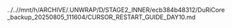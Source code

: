 ../..//mnt/h/ARCHIVE/.UNWRAP/D/STAGE2_INNER/ecb384b48312/DuRiCore_backup_20250805_111604/CURSOR_RESTART_GUIDE_DAY10.md